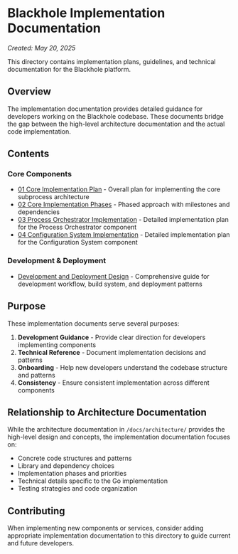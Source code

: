 # Blackhole Implementation Documentation

*Created: May 20, 2025*

This directory contains implementation plans, guidelines, and technical documentation for the Blackhole platform.

## Overview

The implementation documentation provides detailed guidance for developers working on the Blackhole codebase. These documents bridge the gap between the high-level architecture documentation and the actual code implementation.

## Contents

### Core Components

- [01 Core Implementation Plan](./core/01_core_implementation_plan.md) - Overall plan for implementing the core subprocess architecture
- [02 Core Implementation Phases](./core/02_core_implementation_phases.md) - Phased approach with milestones and dependencies
- [03 Process Orchestrator Implementation](./core/03_process_orchestrator_implementation.md) - Detailed implementation plan for the Process Orchestrator component
- [04 Configuration System Implementation](./core/04_configuration_system_implementation.md) - Detailed implementation plan for the Configuration System component

### Development & Deployment

- [Development and Deployment Design](./development_and_deployment_design.md) - Comprehensive guide for development workflow, build system, and deployment patterns

## Purpose

These implementation documents serve several purposes:

1. **Development Guidance** - Provide clear direction for developers implementing components
2. **Technical Reference** - Document implementation decisions and patterns
3. **Onboarding** - Help new developers understand the codebase structure and patterns
4. **Consistency** - Ensure consistent implementation across different components

## Relationship to Architecture Documentation

While the architecture documentation in `/docs/architecture/` provides the high-level design and concepts, the implementation documentation focuses on:

- Concrete code structures and patterns
- Library and dependency choices
- Implementation phases and priorities
- Technical details specific to the Go implementation
- Testing strategies and code organization

## Contributing

When implementing new components or services, consider adding appropriate implementation documentation to this directory to guide current and future developers.